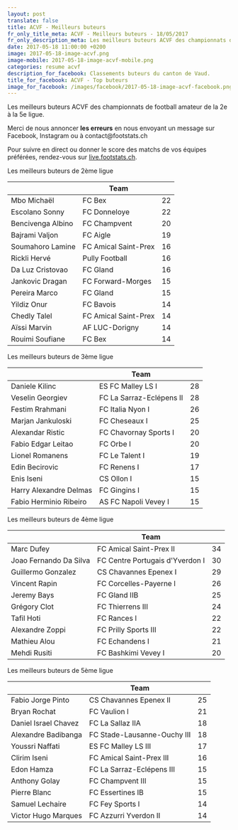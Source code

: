 ```yaml
---
layout: post
translate: false
title: ACVF - Meilleurs buteurs
fr_only_title_meta: ACVF - Meilleurs buteurs - 18/05/2017
fr_only_description_meta: Les meilleurs buteurs ACVF des championnats de football amateur de la 2e à la 5e ligue - 18/05/2017
date: 2017-05-18 11:00:00 +0200
image: 2017-05-18-image-acvf.png
image-mobile: 2017-05-18-image-acvf-mobile.png
categories: resume acvf
description_for_facebook: Classements buteurs du canton de Vaud.
title_for_facebook: ACVF - Top buteurs
image_for_facebook: /images/facebook/2017-05-18-image-acvf-facebook.png
---
```

<p>Les meilleurs buteurs ACVF des championnats de football amateur de la 2e à la 5e ligue.</p>
<p>Merci de nous annoncer <b>les erreurs</b> en nous envoyant un message sur Facebook, Instagram ou à contact@footstats.ch</p>
<p>Pour suivre en direct ou donner le score des matchs de vos équipes préférées, rendez-vous sur <a href='http://live.footstats.ch'>live.footstats.ch</a>.</p>

<p>Les meilleurs buteurs de 2ème ligue</p><table class="table"><thead><tr><th><i class="fa fa-male"></i></th><th>Team</th><th><i class="fa fa-futbol-o"></i></th></tr></thead><tbody><tr><td>Mbo Michaël</td><td>FC Bex</td><td>22</td></tr><tr><td>Escolano Sonny</td><td>FC Donneloye</td><td>22</td></tr><tr><td>Bencivenga Albino</td><td>FC Champvent</td><td>20</td></tr><tr><td>Bajrami Valjon</td><td>FC Aigle</td><td>19</td></tr><tr><td>Soumahoro Lamine</td><td>FC Amical Saint-Prex</td><td>16</td></tr><tr><td>Rickli Hervé</td><td>Pully Football</td><td>16</td></tr><tr><td>Da Luz Cristovao</td><td>FC Gland</td><td>16</td></tr><tr><td>Jankovic Dragan</td><td>FC Forward-Morges</td><td>15</td></tr><tr><td>Pereira Marco</td><td>FC Gland</td><td>15</td></tr><tr><td>Yildiz Onur</td><td>FC Bavois</td><td>14</td></tr><tr><td>Chedly Talel</td><td>FC Amical Saint-Prex</td><td>14</td></tr><tr><td>Aïssi Marvin</td><td>AF LUC-Dorigny</td><td>14</td></tr><tr><td>Rouimi Soufiane</td><td>FC Bex</td><td>14</td></tr></tbody></table><p>Les meilleurs buteurs de 3ème ligue</p><table class="table"><thead><tr><th><i class="fa fa-male"></i></th><th>Team</th><th><i class="fa fa-futbol-o"></i></th></tr></thead><tbody><tr><td>Daniele Kilinc</td><td>ES FC Malley LS I</td><td>28</td></tr><tr><td>Veselin Georgiev</td><td>FC La Sarraz-Eclépens II</td><td>28</td></tr><tr><td>Festim Rrahmani</td><td>FC Italia Nyon I</td><td>26</td></tr><tr><td>Marjan Jankuloski</td><td>FC Cheseaux I</td><td>25</td></tr><tr><td>Alexandar Ristic</td><td>FC Chavornay Sports I</td><td>20</td></tr><tr><td>Fabio Edgar Leitao</td><td>FC Orbe I</td><td>20</td></tr><tr><td>Lionel Romanens</td><td>FC Le Talent I</td><td>19</td></tr><tr><td>Edin Becirovic</td><td>FC Renens I</td><td>17</td></tr><tr><td>Enis Iseni</td><td>CS Ollon I</td><td>15</td></tr><tr><td>Harry Alexandre Delmas</td><td>FC Gingins I</td><td>15</td></tr><tr><td>Fabio Herminio Ribeiro</td><td>AS FC Napoli Vevey I</td><td>15</td></tr></tbody></table><p>Les meilleurs buteurs de 4ème ligue</p><table class="table"><thead><tr><th><i class="fa fa-male"></i></th><th>Team</th><th><i class="fa fa-futbol-o"></i></th></tr></thead><tbody><tr><td>Marc Dufey</td><td>FC Amical Saint-Prex II</td><td>34</td></tr><tr><td>Joao Fernando Da Silva</td><td>FC Centre Portugais d'Yverdon I</td><td>30</td></tr><tr><td>Guillermo Gonzalez</td><td>CS Chavannes Epenex I</td><td>29</td></tr><tr><td>Vincent Rapin</td><td>FC Corcelles-Payerne l</td><td>26</td></tr><tr><td>Jeremy Bays</td><td>FC Gland IIB</td><td>25</td></tr><tr><td>Grégory Clot</td><td>FC Thierrens III</td><td>24</td></tr><tr><td>Tafil Hoti</td><td>FC Rances l</td><td>22</td></tr><tr><td>Alexandre Zoppi</td><td>FC Prilly Sports III</td><td>22</td></tr><tr><td>Mathieu Alou</td><td>FC Echandens I</td><td>21</td></tr><tr><td>Mehdi Rusiti</td><td>FC Bashkimi Vevey I</td><td>20</td></tr></tbody></table><p>Les meilleurs buteurs de 5ème ligue</p><table class="table"><thead><tr><th><i class="fa fa-male"></i></th><th>Team</th><th><i class="fa fa-futbol-o"></i></th></tr></thead><tbody><tr><td>Fabio Jorge Pinto</td><td>CS Chavannes Epenex II</td><td>25</td></tr><tr><td>Bryan Rochat</td><td>FC Vaulion l</td><td>21</td></tr><tr><td>Daniel Israel Chavez</td><td>FC La Sallaz IIA</td><td>18</td></tr><tr><td>Alexandre Badibanga</td><td>FC Stade-Lausanne-Ouchy III</td><td>18</td></tr><tr><td>Youssri Naffati</td><td>ES FC Malley LS III</td><td>17</td></tr><tr><td>Clirim Iseni</td><td>FC Amical Saint-Prex III</td><td>16</td></tr><tr><td>Edon Hamza</td><td>FC La Sarraz-Eclépens III</td><td>15</td></tr><tr><td>Anthony Golay</td><td>FC Champvent III</td><td>15</td></tr><tr><td>Pierre Blanc</td><td>FC Essertines IB</td><td>15</td></tr><tr><td>Samuel Lechaire</td><td>FC Fey Sports l</td><td>14</td></tr><tr><td>Victor Hugo Marques</td><td>FC Azzurri Yverdon II</td><td>14</td></tr></tbody></table>
